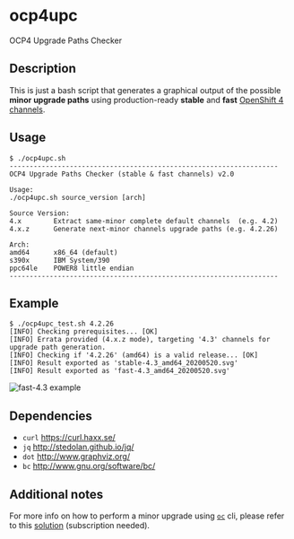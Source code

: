 # ocp4upc
OCP4 Upgrade Paths Checker
## Description
This is just a bash script that generates a graphical output of the possible **minor upgrade paths** using production-ready **stable** and **fast** [OpenShift 4 channels](https://docs.openshift.com/container-platform/4.4/updating/updating-cluster-between-minor.html#understanding-upgrade-channels_updating-cluster-between-minor).
## Usage
~~~
$ ./ocp4upc.sh
-------------------------------------------------------------------
OCP4 Upgrade Paths Checker (stable & fast channels) v2.0

Usage:
./ocp4upc.sh source_version [arch]

Source Version:
4.x        Extract same-minor complete default channels  (e.g. 4.2)
4.x.z      Generate next-minor channels upgrade paths (e.g. 4.2.26)

Arch:
amd64      x86_64 (default)
s390x      IBM System/390
ppc64le    POWER8 little endian
-------------------------------------------------------------------
~~~
## Example
~~~
$ ./ocp4upc_test.sh 4.2.26
[INFO] Checking prerequisites... [OK] 
[INFO] Errata provided (4.x.z mode), targeting '4.3' channels for upgrade path generation.
[INFO] Checking if '4.2.26' (amd64) is a valid release... [OK] 
[INFO] Result exported as 'stable-4.3_amd64_20200520.svg'
[INFO] Result exported as 'fast-4.3_amd64_20200520.svg'
~~~
![fast-4.3 example](https://github.com/pamoedom/ocp4upc/blob/master/examples/fast-4.3_amd64_20200520.png)
## Dependencies
- `curl` <https://curl.haxx.se/>
- `jq` <http://stedolan.github.io/jq/>
- `dot` <http://www.graphviz.org/>
- `bc` <http://www.gnu.org/software/bc/>
## Additional notes
For more info on how to perform a minor upgrade using [`oc`](https://mirror.openshift.com/pub/openshift-v4/clients/ocp/latest/) cli, please refer to this [solution](https://access.redhat.com/solutions/4606811) (subscription needed).
